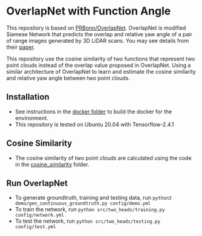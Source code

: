 # OverlapNet with Function Angle

This repository is based on [PRBonn/OverlapNet](https://github.com/PRBonn/OverlapNet). OverlapNet is modified Siamese Network that predicts the overlap and relative yaw angle of a pair of range images generated by 3D LiDAR scans. You may see details from their [paper](https://www.ipb.uni-bonn.de/wp-content/papercite-data/pdf/chen2020rss.pdf).

This repository use the cosine similarity of two functions that represent two point clouds instead of the overlap value proposed in OverlapNet. Using a similar architecture of OverlapNet to learn and estimate the cosine similarity and relative yaw angle between two point clouds.

## Installation
* See instructions in the [docker folder](docker/) to build the docker for the environment.
* This repository is tested on Ubuntu 20.04 with Tensorflow-2.4.1

## Cosine Similarity
* The cosine similarity of two point clouds are calculated using the code in the [cosine_similarity](cosine_similarity/) folder.

## Run OverlapNet
* To generate groundtruth, training and testing data, run `python3 demo/gen_continuous_groundtruth.py config/demo.yml` 
* To train the network, run `python src/two_heads/training.py config/network.yml`
* To test the network, run `python src/two_heads/testing.py config/test.yml`
